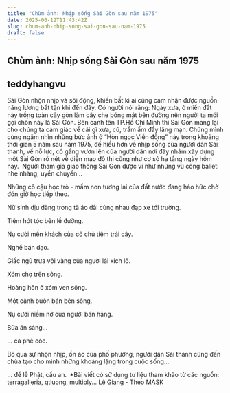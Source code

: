 ```yaml
---
title: "Chùm ảnh: Nhịp sống Sài Gòn sau năm 1975"
date: 2025-06-12T11:43:42Z
slug: chum-anh-nhip-song-sai-gon-sau-nam-1975
draft: false
---
```


## Chùm ảnh: Nhịp sống Sài Gòn sau năm 1975

## teddyhangvu

Sài Gòn nhộn nhịp và sôi động, khiến bất kì ai cũng cảm nhận được nguồn năng lượng bất tận khi đến đây.
Có người nói rằng: Ngày xưa, ở miền đất này trồng toàn cây gòn làm cây che bóng mát bên đường nên người ta mới gọi chốn này là Sài Gòn. 
Bên cạnh tên TP.Hồ Chí Minh thì Sài Gòn mang lại cho chúng ta cảm giác về cái gì xưa, cũ, trầm ấm đầy lãng mạn. Chúng mình cùng ngắm nhìn những bức ảnh ở “Hòn ngọc Viễn đông” này trong khoảng thời gian 5 năm sau năm 1975, để hiểu hơn về nhịp sống của người dân Sài thành, về nỗ lực, cố gắng vươn lên của người dân nơi đây nhằm xây dựng một Sài Gòn rõ nét về diện mạo đô thị cũng như cơ sở hạ tầng ngày hôm nay. ​​
Người tham gia giao thông Sài Gòn được ví như những vũ công ballet: nhẹ nhàng, uyển chuyển...


Những cô cậu học trò - mầm non tương lai của đất nước đang háo hức chờ đón giờ học tiếp theo.


Nữ sinh dịu dàng trong tà áo dài cùng nhau đạp xe tới trường.



Tiệm hớt tóc bên lề đường.


Nụ cười mến khách của cô chủ tiệm trái cây.


Nghề bán dạo.


Giấc ngủ trưa vội vàng của người lái xích lô.


Xóm chợ trên sông.


Hoàng hôn ở xóm ven sông.


Một cảnh buôn bán bên sông.


Nụ cười niềm nở của người bán hàng.


Bữa ăn sáng...


... cà phê cóc.


Bỏ qua sự nhộn nhịp, ồn ào của phố phường, người dân Sài thành cũng đến chùa tạo cho mình những khoảng lặng trong cuộc sống...


... để lễ Phật, cầu an.
​
*Bài viết có sử dụng tư liệu tham khảo từ các nguồn: terragalleria, qtluong, multiply...
Lê Giang - Theo MASK​